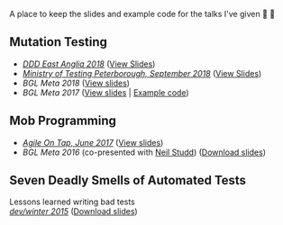 A place to keep the slides and example code for the talks I've given :hear_no_evil: :loudspeaker:

## Mutation Testing

* [_DDD East Anglia 2018_](https://www.dddeastanglia.com/) ([View Slides](https://oliwennell.github.io/talks/mutation-testing-csharp2/index.html))
* [_Ministry of Testing Peterborough, September 2018_](https://www.meetup.com/Ministry-of-Testing-Peterborough/events/253059542/) ([View Slides](https://oliwennell.github.io/talks/mutation-testing-csharp2/index.html))
* _BGL Meta 2018_ ([View slides](https://oliwennell.github.io/talks/mutation-testing-csharp/index.html))
* _BGL Meta 2017_ ([View slides](https://oliwennell.github.io/talks/mutation-testing/index.html) | [Example code](https://github.com/oliwennell/talks/tree/master/mutation-testing/example-app))

## Mob Programming
* [_Agile On Tap, June 2017_](https://www.meetup.com/Agile-Peterborough/events/240107042/) ([View slides](https://oliwennell.github.io/talks/mobbing/index.html))  
* _BGL Meta 2016_ (co-presented with [Neil Studd](https://blog.neilstudd.com/)) ([Download slides](https://github.com/oliwennell/talks/blob/master/mob-programming.pptx))

## Seven Deadly Smells of Automated Tests
Lessons learned writing bad tests  
[_dev/winter 2015_](http://devcycles.net/2015/winter/sessions/index.php?session=16) ([Download slides](https://github.com/oliwennell/talks/blob/master/seven-deadly-smells_smaller.ppt))
